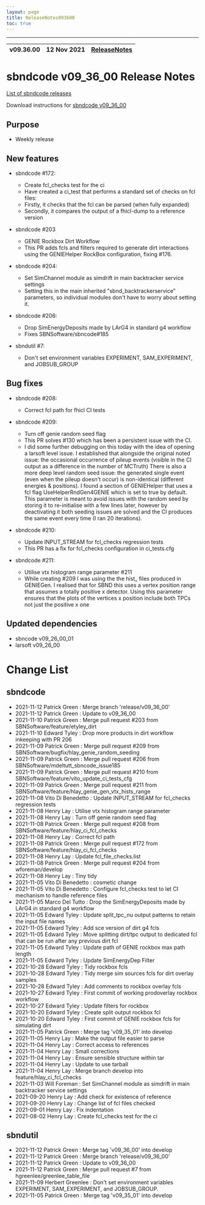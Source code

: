```yaml
---
layout: page
title: ReleaseNotes093600
toc: true
---
```


-----------------------------------------------------------------------------
| v09.36.00 | 12 Nov 2021 | [ReleaseNotes](ReleaseNotes093600.html) |
| --- | --- | --- |



sbndcode v09_36_00 Release Notes
=======================================================================================

[List of sbndcode releases](List_of_SBND_code_releases.html)

Download instructions for [sbndcode v09_36_00](http://scisoft.fnal.gov/scisoft/bundles/sbnd/v09_36_00/sbndcode-v09_36_00.html)

Purpose
---------------------------------------------------

* Weekly release

New features
---------------------------------------------------

* sbndcode #172:
  * Create fcl_checks test for the ci
  * Have created a ci_test that performs a standard set of checks on fcl files:
  * Firstly, it checks that the fcl can be parsed (when fully expanded)
  * Secondly, it compares the output of a fhicl-dump to a reference version

* sbndcode #203
  * GENIE Rockbox Dirt Workflow
  * This PR adds fcls and filters required to generate dirt interactions using the GENIEHelper RockBox configuration, fixing #176.

* sbndcode #204:
  * Set SimChannel module as simdrift in main backtracker service settings
  * Setting this in the main inherited "sbnd_backtrackerservice" parameters, so individual modules don't have to worry about setting it.

* sbndcode #206:
  * Drop SimEnergyDeposits made by LArG4 in standard g4 workflow
  * Fixes SBNSoftware/sbncode#185

* sbndutil #7:
  * Don't set environment variables EXPERIMENT, SAM_EXPERIMENT, and JOBSUB_GROUP

Bug fixes
---------------------------------------------------

* sbndcode #208:
  * Correct fcl path for fhicl CI tests

* sbndcode #209:
  * Turn off genie random seed flag
  * This PR solves #130 which has been a persistent issue with the CI.
  * I did some further debugging on this today with the idea of opening a larsoft level issue. I established that alongside the original noted issue: the occasional occurrence of pileup events (visible in the CI output as a difference in the number of MCTruth) There is also a more deep level random seed issue: the generated single event (even when the pileup doesn't occur) is non-identical (different energies & positions). I found a section of GENIEHelper that uses a fcl flag UseHelperRndGen4GENIE which is set to true by default. This parameter is meant to avoid issues with the random seed by storing it to re-initialise with a few lines later, however by deactivating it both seeding issues are solved and the CI produces the same event every time (I ran 20 iterations).

* sbndcode #210:
  * Update INPUT_STREAM for fcl_checks regression tests
  * This PR has a fix for fcl_checks configuration in ci_tests.cfg

* sbndcode #211:
  * Utilise vtx histogram range parameter #211
  * While creating #209 I was using the the hist_ files produced in GENIEGen. I realised that for SBND this uses a vertex position range that assumes a totally positive x detector. Using this parameter ensures that the plots of the vertices x position include both TPCs not just the positive x one

Updated dependencies
---------------------------------------------------

* sbncode v09_26_00_01
* larsoft v09_26_00

Change List
==========================================

sbndcode
---------------------------------------------------

* 2021-11-12  Patrick Green : Merge branch 'release/v09_36_00'
* 2021-11-12  Patrick Green : Update to v09_36_00
* 2021-11-10  Patrick Green : Merge pull request #203 from SBNSoftware/feature/etyley_dirt
* 2021-11-10  Edward Tyley : Drop more products in dirt workflow inkeeping with PR 206
* 2021-11-09  Patrick Green : Merge pull request #209 from SBNSoftware/bugfix/hlay_genie_random_seeding
* 2021-11-09  Patrick Green : Merge pull request #206 from SBNSoftware/mdeltutt_sbncode_issue185
* 2021-11-09  Patrick Green : Merge pull request #210 from SBNSoftware/feature/vito_update_ci_tests_cfg
* 2021-11-09  Patrick Green : Merge pull request #211 from SBNSoftware/feature/hlay_genie_gen_vtx_hists_range
* 2021-11-08  Vito Di Benedetto : Update INPUT_STREAM for fcl_checks regression tests
* 2021-11-08  Henry Lay : Utilise vtx histogram range parameter
* 2021-11-08  Henry Lay : Turn off genie random seed flag
* 2021-11-08  Patrick Green : Merge pull request #208 from SBNSoftware/feature/hlay_ci_fcl_checks
* 2021-11-08  Henry Lay : Correct fcl path
* 2021-11-08  Patrick Green : Merge pull request #172 from SBNSoftware/feature/hlay_ci_fcl_checks
* 2021-11-08  Henry Lay : Update fcl_file_checks.list
* 2021-11-08  Patrick Green : Merge pull request #204 from wforeman/develop
* 2021-11-08  Henry Lay : Tiny tidy
* 2021-11-05  Vito Di Benedetto : cosmetic change
* 2021-11-05  Vito Di Benedetto : Configure fcl_checks test to let CI mechanism to handle reference files
* 2021-11-05  Marco Del Tutto : Drop the SimEnergyDeposits made by LArG4 in standard g4 workflow
* 2021-11-05  Edward Tyley : Update split_tpc_nu output patterns to retain the input file names
* 2021-11-05  Edward Tyley : Add sce version of dirt g4 fcls
* 2021-11-05  Edward Tyley : Move splitting dirt/tpc output to dedicated fcl that can be run after any previous dirt fcl
* 2021-11-05  Edward Tyley : Update path of GENIE rockbox max path length
* 2021-11-05  Edward Tyley : Update SimEnergyDep Filter
* 2021-10-28  Edward Tyley : Tidy rockbox fcls
* 2021-10-28  Edward Tyley : Tidy merge sim sources fcls for dirt overlay samples
* 2021-10-28  Edward Tyley : Add comments to rockbox overlay fcls
* 2021-10-27  Edward Tyley : First commit of working prodoverlay rockbox workflow
* 2021-10-27  Edward Tyley : Update filters for rockbox
* 2021-10-20  Edward Tyley : Create split output rockbox fcl
* 2021-10-20  Edward Tyley : First commit of GENIE rockbox fcls for simulating dirt
* 2021-11-05  Patrick Green : Merge tag 'v09_35_01' into develop
* 2021-11-05  Henry Lay : Make the output file easier to parse
* 2021-11-04  Henry Lay : Correct access to references
* 2021-11-04  Henry Lay : Small corrections
* 2021-11-04  Henry Lay : Ensure sensible structure within tar
* 2021-11-04  Henry Lay : Update to use tarball
* 2021-11-04  Henry Lay : Merge branch develop into feature/hlay_ci_fcl_checks
* 2021-11-03  Will Foreman : Set SimChannel module as simdrift in main backtracker service settings
* 2021-09-20  Henry Lay : Add check for existence of reference
* 2021-09-20  Henry Lay : Change list of fcl files checked
* 2021-09-01  Henry Lay : Fix indentation
* 2021-08-02  Henry Lay : Create fcl_checks test for the ci

sbndutil
---------------------------------------------------

* 2021-11-12  Patrick Green : Merge tag 'v09_36_00' into develop
* 2021-11-12  Patrick Green : Merge branch 'release/v09_36_00'
* 2021-11-12  Patrick Green : Update to v09_36_00
* 2021-11-12  Patrick Green : Merge pull request #7 from hgreenlee/greenlee_table_file
* 2021-11-09  Herbert Greenlee : Don't set environment variables EXPERIMENT, SAM_EXPERIMENT, and JOBSUB_GROUP.
* 2021-11-05  Patrick Green : Merge tag 'v09_35_01' into develop
